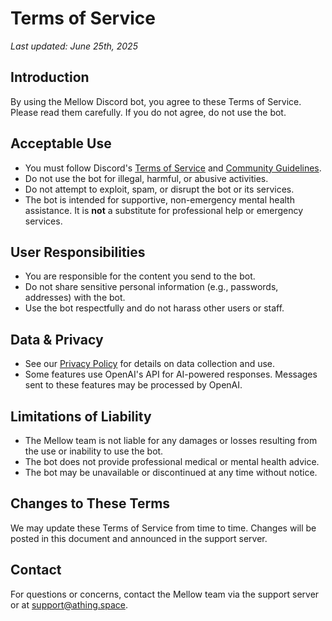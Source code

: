 # Terms of Service

_Last updated: June 25th, 2025_

## Introduction

By using the Mellow Discord bot, you agree to these Terms of Service. Please read them carefully. If you do not agree, do not use the bot.

## Acceptable Use

-   You must follow Discord's [Terms of Service](https://discord.com/terms) and [Community Guidelines](https://discord.com/guidelines).
-   Do not use the bot for illegal, harmful, or abusive activities.
-   Do not attempt to exploit, spam, or disrupt the bot or its services.
-   The bot is intended for supportive, non-emergency mental health assistance. It is **not** a substitute for professional help or emergency services.

## User Responsibilities

-   You are responsible for the content you send to the bot.
-   Do not share sensitive personal information (e.g., passwords, addresses) with the bot.
-   Use the bot respectfully and do not harass other users or staff.

## Data & Privacy

-   See our [Privacy Policy](./privacy-policy.md) for details on data collection and use.
-   Some features use OpenAI's API for AI-powered responses. Messages sent to these features may be processed by OpenAI.

## Limitations of Liability

-   The Mellow team is not liable for any damages or losses resulting from the use or inability to use the bot.
-   The bot does not provide professional medical or mental health advice.
-   The bot may be unavailable or discontinued at any time without notice.

## Changes to These Terms

We may update these Terms of Service from time to time. Changes will be posted in this document and announced in the support server.

## Contact

For questions or concerns, contact the Mellow team via the support server or at [support@athing.space](mailto:support@athing.space).
